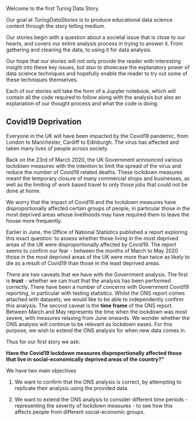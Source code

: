 Welcome to the first Turing Data Story.

Our goal at _TuringDataStories_ is to produce educational data science content through the story telling medium.

Our stories begin with a question about a societal issue that is close to our hearts, and covers our entire analysis process in trying to answer it. From gathering and cleaning the data, to using it for data analysis.

Our hope that our stories will not only provide the reader with interesting insight into these key issues, but also to showcase the explanatory power of data science techniques and hopefully enable the reader to try out some of these techniques themselves.

Each of our stories will take the form of a Jupyter notebook, which will contain all the code required to follow along with the analysis but also an explanation of our thought process and what the code is doing.

## Covid19 Deprivation

Everyone in the UK will have been impacted by the Covid19 pandemic, from London to Manchester, Cardiff to Edinburgh. The virus has affected and taken many lives of people across society.

Back on the 23rd of March 2020, the UK Government announced various lockdown measures with the intention to limit the spread of the virus and reduce the number of Covid19 related deaths. These lockdown measures meant the temporary closure of many commercial shops and businesses, as well as the limiting of work based travel to only those jobs that could not be done at home.

We worry that the impact of Covid19 and the lockdown measures have disproportionally affected certain groups of people, in particular those in the most deprived areas whose livelihoods may have required them to leave the house more frequently.

Earlier in June, the Office of National Statistics published a report exploring this exact question: to assess whether those living in the most deprived areas of the UK were disproportionally affected by Covid19. The report seems to confirm our fear - between the months of  March to May 2020 those in the most deprived areas of the UK were more than twice as likely to die as a result of Covid19 than those in the least deprived areas.

There are two caveats that we have with the Government analysis. The first is **trust** - whether we can trust that the analysis has been performed correctly. There have been a number of concerns with Government Covid19 reporting, in particular with testing statistics. Whilst the ONS report comes attached with datasets, we would like to be able to independently confirm this analysis. The second caveat is the **time frame** of the ONS report. Between March and May represents the time when the lockdown was most severe, with measures relaxing from June onwards. We wonder whether the ONS analysis will continue to be relevant as lockdown eases. For this purpose, we wish to extend the ONS analysis for when new data comes in.

Thus for our first story we ask:

**Have the Covid19 lockdown measures disproportionally affected those that live in social-economically deprived areas of the country?"**

We have two main objectives

1) We want to confirm that the ONS analysis is correct, by attempting to replicate their analysis using the provided data.

2) We want to extend the ONS analysis to consider different time periods - representing the severity of lockdown measures - to see how this affects people from different social-economic groups.
